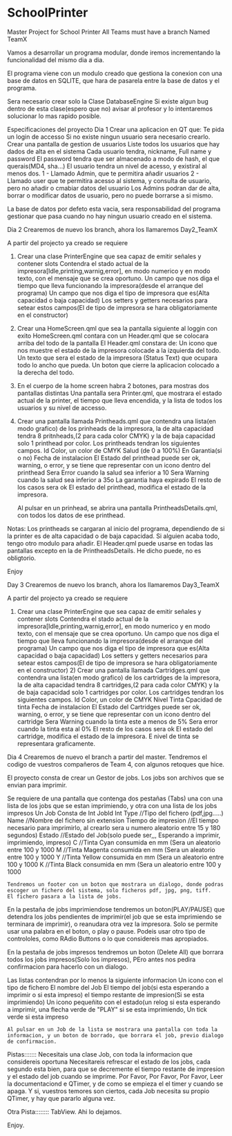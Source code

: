 SchoolPrinter
=============

Master Project for School Printer
All Teams must have a branch Named TeamX


Vamos a desarrollar un programa modular, donde iremos incrementando la funcionalidad del mismo dia a dia.

El programa viene con un modulo creado que gestiona la conexion con una base de datos en SQLITE, que hara de pasarela entre la base de datos y el programa.

Sera necesario crear solo la Clase DatabaseEngine
Si existe algun bug dentro de esta clase(espero que no) avisar al profesor y lo intentaremos solucionar lo mas rapido posible.


Especificaciones del proyecto
Dia 1
Crear una aplicacion en QT que:
  Te pida un login de accesso
    Si no existe ningun usuario sera necesario crearlo.
  Crear una pantalla de gestion de usuarios
    Liste todos los usuarios que hay dados de alta en el sistema
    Cada usuario tendra, nickname, Full name y password
    El password tendra que ser almacenado a modo de hash, el que querais(MD4, sha...)
    El usuario tendra un nivel de acesso, y existiral al menos dos.
      1 - Llamado Admin, que te permitira añadir usuarios
      2 - Llamado user que te permitira acesso al sistema, y consulta de usuario, pero no añadir o cmabiar datos del usuario
    Los Admins podran dar de alta, borrar o modificar datos de usuario, pero no puede borrarse a si mismo.

La base de datos por defeto esta vacia, sera responsabilidad del programa gestionar que pasa cuando no hay ningun usuario creado en el sistema.
    

Dia 2
Crearemos de nuevo los branch, ahora los llamaremos Day2_TeamX

A partir del projecto ya creado se requiere
  1) Crear una clase PrinterEngine que sea capaz de emitir señales y contener slots
    Contendra el stado actual de la impresora[Idle,printing,warnig,error], en modo numerico y en modo texto, con el mensaje       que se crea oportuno.
    Un campo que nos diga el tiempo que lleva funcionando la impresora(desde el arranque del programa)
    Un campo que nos diga el tipo de impresora que es(Alta capacidad o baja capacidad)
    Los setters y getters necesarios para setear estos campos(El de tipo de impresora se hara obligatoriamente en el              constructor)
    
  2) Crear una HomeScreen.qml que sea la pantalla siguiente al loggin con exito
    HomeScreen.qml contara con un Header.qml que se colocara arriba del todo de la pantalla
    El Header.qml constara de: 
      Un icono que nos muestre el estado de la impresora colocade  a la izquierda del todo.
      Un texto que sera el estado de la impresora (Status Text) que ocupara todo lo ancho que pueda.
      Un boton que cierre la aplicacion colocado a la derecha del todo.
  3) En el cuerpo de la home screen habra 2 botones, para mostras dos pantallas distintas
     Una pantalla sera Printer.qml, que mostrara el estado actual de la printer, el tiempo que lleva encendida, y la lista de todos los usuarios y su nivel de accesso.
  4) Crear una pantalla llamada Printheads.qml que contendra una lista(en modo grafico) de los prinheads de la impresora, la       de alta capacidad tendra 8 pritnheads,(2 para cada color CMYK) y la de baja capacidad solo 1 printhead por color.
      Los printheads tendran los siguientes campos.
        Id
        Color, un color de CMYK
        Salud (de 0 a 100%)
        En Garantia(si o no)
        Fecha de instalacion
      El Estado del printhead puede ser ok, warning, o error, y se tiene que representar con un icono dentro del printhead
      Sera Error cuando la salud sea inferior a 10
      Sera Warning cuando la salud sea inferior a 35o La garantia haya expirado
      El resto de los casos sera ok
      El estado del printhead, modifica el estado de la impresora.
      
      
      Al pulsar en un prinhead, se abrira una pantalla PrintheadsDetails.qml, con todos los datos de ese printhead. 
  
  
  Notas: 
  Los printheads se cargaran al inicio del programa, dependiendo de si la printer es de alta capacidad o de baja capacidad.
  Si alguien acaba todo, tengo otro modulo para añadir.
  El Header.qml puede usarse en todas las pantallas excepto en la de PrintheadsDetails. He dicho puede, no es obligtorio.
  
  Enjoy
  
  
Day 3
  Crearemos de nuevo los branch, ahora los llamaremos Day3_TeamX

A partir del projecto ya creado se requiere
  1) Crear una clase PrinterEngine que sea capaz de emitir señales y contener slots
    Contendra el stado actual de la impresora[Idle,printing,warnig,error], en modo numerico y en modo texto, con el mensaje       que se crea oportuno.
    Un campo que nos diga el tiempo que lleva funcionando la impresora(desde el arranque del programa)
    Un campo que nos diga el tipo de impresora que es(Alta capacidad o baja capacidad)
    Los setters y getters necesarios para setear estos campos(El de tipo de impresora se hara obligatoriamente en el              constructor)
    2) Crear una pantalla llamada Cartridges.qml que contendra una lista(en modo grafico) de los cartridges de la impresora, la       de alta capacidad tendra 8 cartridges,(2 para cada color CMYK) y la de baja capacidad solo 1 cartridges por color.
      Los cartridges tendran los siguientes campos.
        Id
        Color, un color de CMYK
        Nivel Tinta
        Cpacidad de tinta
        Fecha de instalacion
      El Estado del Cartridges puede ser ok, warning, o error, y se tiene que representar con un icono dentro del cartridge
      Sera Warning cuando la tinta este a menos de 5%
      Sera error cuando la tinta esta al 0%
      El resto de los casos sera ok
      El estado del cartridge, modifica el estado de la impresora.
      E nivel de tinta se representara graficamente.
  
Dia 4
  Crearemos de nuevo el branch a partir del master.
  Tendremos el codigo de vuestros compañeros de Team 4, con algunos retoques que hice.
  
  El proyecto consta de crear un Gestor de jobs. Los jobs son archivos que se envian para imprimir.
  
  Se requiere de una pantalla que contenga dos pestañas (Tabs) una con una lista de los jobs que se estan imprimiendo, y otra con una lista de los jobs impresos
    Un Job Consta de 
        Int JobId
        Int Type //Tipo del fichero (pdf,jpg.....)
        Name     //Nombre del fichero sin extension
        Tiempo de impresion //El tiempo necesario para imprimirlo, al crearlo sera u numero aleatorio entre 15 y 180 segundos)
        Estado //Estado del Job(solo puede ser,,, Esperando a imprimir, imprimiendo, impreso)
        C //Tinta Cyan consumida en mm (Sera un aleatorio entre 100 y 1000
        M //Tinta Magenta consumida en mm (Sera un aleatorio entre 100 y 1000
        Y //Tinta Yellow consumida en mm (Sera un aleatorio entre 100 y 1000
        K //Tinta Black consumida en mm (Sera un aleatorio entre 100 y 1000
  
    Tendremos un footer con un boton que mostrara un dialogo, donde podras escoger un fichero del sistema, solo ficheros pdf, jpg, png, tiff.
    El fichero pasara a la lista de jobs.  
  
  En la pestaña de jobs imprimiendose tendremos un boton(PLAY/PAUSE) que detendra los jobs pendientes de imprimir(el job que se esta imprimiendo se terminara de imprimir), o reanudara otra vez la impresora.
  Solo se permite usar una palabra en el boton, o play o pause. Podeis usar otro tipo de controloles, como RAdio Buttons o lo que considereis mas apropiados.
  
  En la pestaña de jobs impresos tendremos un boton (Delete All) que borrara todos los jobs impresos(Solo los impresos), PEro antes nos pedira confirmacion para hacerlo con un dialogo.
  
  
  Las listas contendran por lo menos la siguiente informacion
    Un icono con el tipo de fichero
    El nombre del Job
    El tiempo del job(si esta esperando a imprimir o si esta impreso) el tiempo restante de impresion(Si se esta imprimiendo)
    Un icono pequeñito con el estado(un relog si esta esperando a imprimir, una flecha verde de "PLAY" si se esta imprimiendo, Un tick verde si esta impreso
    
    Al pulsar en un Job de la lista se mostrara una pantalla con toda la informacion, y un boton de borrado, que borrara el job, previo dialogo de confirmacion.
  
  Pistas:::::::
  Necesitais una clase Job, con toda la informacion que considereis oportuna
  Necesitareis refrescar el estado de los jobs, cada segundo esta bien, para que se decremente el tiempo restante de impresion y el estado del job cuando se imprime.
  Por Favor, Por Favor, Por Favor, Leer la documentaciond e QTimer, y de como se empieza el el timer y cuando se apaga.
  Y si, vuestros temores son ciertos, cada Job necesita su propio QTimer, y hay que pararlo alguna vez.
  
  
  Otra Pista:::::::: TabView. Ahi lo dejamos.
  
  Enjoy.
  
